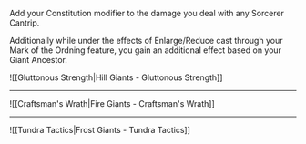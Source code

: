Add your Constitution modifier to the damage you deal with any Sorcerer Cantrip.

Additionally while under the effects of Enlarge/Reduce cast through your Mark of the Ordning feature, you gain an additional effect based on your Giant Ancestor.

![[Gluttonous Strength|Hill Giants - Gluttonous Strength]]

---

![[Craftsman's Wrath|Fire Giants - Craftsman's Wrath]]

---

![[Tundra Tactics|Frost Giants - Tundra Tactics]]
